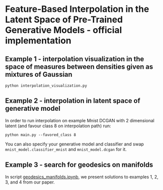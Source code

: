# Feature-Based Interpolation in the Latent Space of Pre-Trained Generative Models - official  implementation

## Example 1 - interpolation visualization in the space of measures between densities given as mixtures of Gaussian
```commandline
python interpolation_visualization.py
```

## Example 2 - interpolation in latent space of generative model
In order to run interpolation on example Mnist DCGAN with 2 dimensional latent (and favour class 8 on interpolation path) run:
```
python main.py --favored_class 8
```

You can also specify your generative model and classifier and swap `mnist_model.classifier_mnist` and `mnist_model.dcgan` for it.

## Example 3 - search for geodesics on manifolds

In script [geodesics_manifolds.ipynb](https://github.com/gmum/feature-based-interpolation), we present solutions to examples 1, 2, 3, and 4 from our paper.
